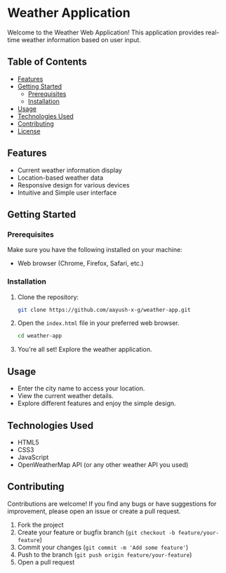 # Weather Application

Welcome to the Weather Web Application! This application provides real-time weather information based on user input.

## Table of Contents

- [Features](#features)
- [Getting Started](#getting-started)
  - [Prerequisites](#prerequisites)
  - [Installation](#installation)
- [Usage](#usage)
- [Technologies Used](#technologies-used)
- [Contributing](#contributing)
- [License](#license)

## Features

- Current weather information display
- Location-based weather data
- Responsive design for various devices
- Intuitive and Simple user interface

## Getting Started

### Prerequisites

Make sure you have the following installed on your machine:

- Web browser (Chrome, Firefox, Safari, etc.)

### Installation

1. Clone the repository:

    ```bash
    git clone https://github.com/aayush-x-g/weather-app.git
    ```

2. Open the `index.html` file in your preferred web browser.

    ```bash
    cd weather-app
    ```

3. You're all set! Explore the weather application.

## Usage

- Enter the city name to access your location.
- View the current weather details.
- Explore different features and enjoy the simple design.

## Technologies Used

- HTML5
- CSS3
- JavaScript
- OpenWeatherMap API (or any other weather API you used)

## Contributing

Contributions are welcome! If you find any bugs or have suggestions for improvement, please open an issue or create a pull request.

1. Fork the project
2. Create your feature or bugfix branch (`git checkout -b feature/your-feature`)
3. Commit your changes (`git commit -m 'Add some feature'`)
4. Push to the branch (`git push origin feature/your-feature`)
5. Open a pull request
